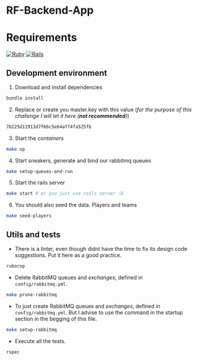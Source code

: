 # RF-Backend-App

# Requirements
[![Ruby](https://img.shields.io/badge/ruby-v3.1.2%2B-blue.svg)](https://www.ruby-lang.org/en/news/2022/04/12/ruby-3-1-2-released/)
[![Rails](https://img.shields.io/badge/rails-v7.0.4.2%2B-blue.svg)](https://github.com/rails/rails/tree/v7.0.4.2)

## Development environment

1. Download and install dependencies

```sh
bundle install
```
2. Replace or create you master.key with this value (_for the purpose of this challenge I will let it here (**not recommended**)_)
```sh
7b225d11913d7f66c5e64aff4fa525fb
```
3. Start the _containers_

```sh
make up
```

4. Start sneakers, generate and bind our rabbitmq queues

```sh
make setup-queues-and-run
```

5. Start the rails server
```sh
make start # or you just use rails server :D
```
6. You should also seed the data. Players and teams
```sh
make seed-players
```
## Utils and tests

- There is a linter, even though didnt have the time to fix its design code suggestions. Put it here as a good practice.

```sh
rubocop
```

- Delete RabbitMQ queues and _exchanges_, defined in `config/rabbitmq.yml`.

```sh
make prune-rabbitmq
```

- To just create RabbitMQ queues and _exchanges_, defined in `config/rabbitmq.yml`. But I advise to use the command in the startup section in the begging of this file.

```sh
make setup-rabbitmq
```

- Execute all the tests.

```sh
rspec
```
